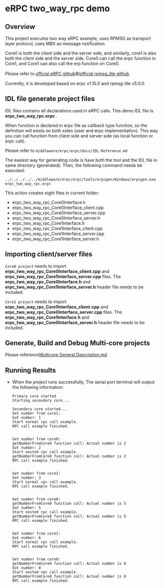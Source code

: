 # eRPC two_way_rpc demo

## Overview

This project executes two way eRPC example, uses RPMSG as transport layer protocol, uses MBX as message notification.

Core0 is both the client side and the server side, and similarly, core1 is also both the client side and the server side. Core0 can call the erpc function in Core1, and Core1 can also call the erp function on Core0.

Please refer to [official eRPC github](https://github.com/EmbeddedRPC/erpc)和[official rpmsg_lite github](https://github.com/NXPmicro/rpmsg-lite)

Currently, it is developed based on erpc v1.10.0 and rpmsg-lite v5.0.0.

## IDL file generate project files

IDL files contains all declarations used in eRPC calls. This demo IDL file is __erpc_two_way_rpc.erpc__ .

When function is declared in erpc file as callback type function, so the definition will exists on both sides (user and erpc implementation). This way you can call function from client side and server side (as local function or erpc call).

Please refer to `middleware/erpc/erpc/docs/IDL-Reference.md`

The easiest way for generating code is have both the tool and the IDL file in same directory (generated). Then, the following command needs be executed:
```
../../../../../middleware/erpc/erpc/tools/erpcgen/Windows/erpcgen.exe erpc_two_way_rpc.erpc
```
This action creates eight files in current folder:
 - erpc_two_way_rpc_Core0Interface.h
 - erpc_two_way_rpc_Core0Interface_client.cpp
 - erpc_two_way_rpc_Core0Interface_server.cpp
 - erpc_two_way_rpc_Core0Interface_server.h
 - erpc_two_way_rpc_Core1Interface.h
 - erpc_two_way_rpc_Core1Interface_client.cpp
 - erpc_two_way_rpc_Core1Interface_server.cpp
 - erpc_two_way_rpc_Core1Interface_server.h

## Importing client/server files

`Core0 project` needs to import  __erpc_two_way_rpc_Core0Interface_client.cpp__ and __erpc_two_way_rpc_Core1Interface_server.cpp__ files. The __erpc_two_way_rpc_Core0Interface.h__ and __erpc_two_way_rpc_Core1Interface_server.h__ header file needs to be included.

`Core1 project` needs to import  __erpc_two_way_rpc_Core1Interface_client.cpp__ and __erpc_two_way_rpc_Core0Interface_server.cpp__ files. The __erpc_two_way_rpc_Core1Interface.h__ and __erpc_two_way_rpc_Core0Interface_server.h__ header file needs to be included.

## Generate, Build and Debug Multi-core projects

Please reference[Multicore General Description.md](../../README.md)

## Running Results

- When the project runs successfully, The serial port terminal will output the following information:
    ```console
    Primary core started
    Starting secondary core...

    Secondary core started...
    Get number from core1:
    Got number: 1
    Start normal rpc call example.
    RPC call example finished.


    Get number from core0:
    getNumberFromCore0 function call: Actual number is 2
    Got number: 2
    Start nested rpc call example.
    getNumberFromCore0 function call: Actual number is 2
    RPC call example finished.


    Get number from core1:
    Got number: 3
    Start normal rpc call example.
    RPC call example finished.


    Get number from core0:
    getNumberFromCore0 function call: Actual number is 5
    Got number: 5
    Start nested rpc call example.
    getNumberFromCore0 function call: Actual number is 5
    RPC call example finished.


    Get number from core1:
    Got number: 6
    Start normal rpc call example.
    RPC call example finished.


    Get number from core0:
    getNumberFromCore0 function call: Actual number is 8
    Got number: 8
    Start nested rpc call example.
    getNumberFromCore0 function call: Actual number is 8
    RPC call example finished.
    ```
